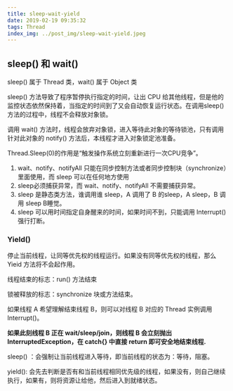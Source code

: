 ```yaml
---
title: sleep-wait-yield
date: 2019-02-19 09:35:32
tags: Thread
index_img: ../post_img/sleep-wait-yield.jpeg
---
```


## sleep() 和 wait()

sleep()  属于 Thread 类，wait() 属于 Object 类

sleep() 方法导致了程序暂停执行指定的时间，让出 CPU 给其他线程，但是他的监控状态依然保持着，当指定的时间到了又会自动恢复运行状态。在调用sleep()  方法的过程中，线程不会释放对象锁。

调用 wait() 方法时，线程会放弃对象锁，进入等待此对象的等待锁池，只有调用针对此对象的 notify() 方法后，本线程才进入对象锁定池准备。

 Thread.Sleep\(0\)的作用是“触发操作系统立刻重新进行一次CPU竞争”。

1. wait、notify、notifyAll 只能在同步控制方法或者同步控制块（synchronize）里面使用，而 sleep 可以在任何地方使用
2. sleep必须捕获异常，而 wait、notify、notifyAll 不需要捕获异常。
3. sleep 是静态类方法，谁调用谁 sleep，A 调用了 B 的sleep，A sleep，B 调用 sleep B睡觉。
4. sleep 可以用时间指定自身醒来的时间，如果时间不到，只能调用 Interrupt() 强行打断。

### Yield()

停止当前线程，让同等优先权的线程运行。如果没有同等优先权的线程，那么Yieid 方法将不会起作用。

线程结束的标志：run() 方法结束

锁被释放的标志：synchronize 块或方法结束。

如果线程 A 希望理解结束线程 B，则可以对线程 B 对应的 Thread 实例调用 Interrupt()。

**如果此刻线程 B 正在 wait/sleep/join，则线程 B 会立刻抛出 InterruptedException，在 catch{} 中直接 return 即可安全地结束线程.**

sleep() ：会强制让当前线程进入等待，即当前线程的状态为：等待，阻塞。

yield(): 会先去判断是否有和当前线程相同优先级的线程，如果没有，则自己继续执行，如果有，则将资源让给他，然后进入到就绪状态。